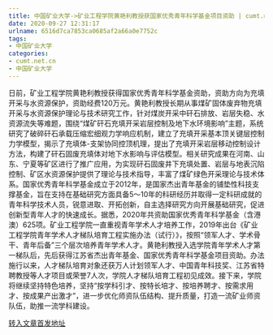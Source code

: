 ```yaml
---
title: 中国矿业大学->矿业工程学院黄艳利教授获国家优秀青年科学基金项目资助 | cumt.net.cn
date: 2020-09-27 12:31:17
urlname: 6516d7ca7853ca0685af2a66a0e7752c
tags: 
- 中国矿业大学
categories:
- cumt.net.cn
- 中国矿业大学
---
```

日前，矿业工程学院黄艳利教授获得国家优秀青年科学基金资助，资助方向为充填开采与水资源保护，资助经费120万元。黄艳利教授长期从事煤矿固体废弃物充填开采与水资源保护理论与技术研究工作，针对煤炭开采中矸石排放、岩层失稳、水资源流失等难题，围绕“煤矿矸石充填开采岩层控制及地下水环境影响”主题，系统研究了破碎矸石承载压缩宏细观力学响应机制，建立了充填开采基本顶关键层控制力学模型，揭示了充填体-支架协同控顶机理，提出了充填开采岩层移动控制设计方法，构建了矸石固废充填体对地下水影响与评估模型。相关研究成果在河南、山东、宁夏等矿区进行了推广应用，为实现矸石固废井下充填处置、岩层与地表沉陷控制、矿区水资源保护提供了理论与技术指导，丰富了煤矿绿色开采理论与技术体系。国家优秀青年科学基金成立于2012年，是国家杰出青年基金的铺垫性科技支撑基金，旨在支持在基础研究方面具备5～10年的科研经历并取得一定科研成就的青年科学技术人员，锐意进取、开拓创新，自主选择研究方向开展基础研究，促进创新型青年人才的快速成长。据悉，2020年共资助国家优秀青年科学基金（含港澳）625项。矿业工程学院一直重视青年学术人才培养工作，2019年出台《矿业工程学院青年学术人才梯队培育工程实施办法（试行）》，按照“领军人才、学术骨干、青年后备”三个层次培养青年学术人才。黄艳利教授入选学院青年学术人才第一梯队后，先后获得江苏省杰出青年基金、国家优秀青年科学基金项目资助。办法施行以来，人才梯队培育对象还获万人计划领军人才、中国青年科技奖、江苏省特聘教授等人才项目或荣誉7人次，学院人才梯队培育工程初见成效。接下来，学院将继续坚持特色培养，坚持“按学科引才、按特长培才、按培养聘才、按需求用才、按成果产出激才”，进一步优化师资队伍结构、提升质量，打造一流矿业师资队伍，助推一流学科建设。



[转入文章首发地址](http://xwzx.cumt.edu.cn/ca/4d/c523a576077/page.htm)
